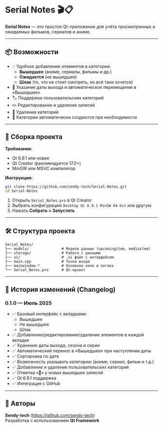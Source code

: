 # Serial Notes 🎬📋

**Serial Notes** — это простое Qt-приложение для учёта просмотренных и ожидаемых фильмов, сериалов и аниме.

---

## 📦 Возможности

- 💡 Удобное добавление элементов в категории:
  - **Вышедшее** (аниме, сериалы, фильмы и др.)
  - **Ожидается** (не вышедшее)
  - **Шлак** (то, что не стоит смотреть, но всё таки хочется)
- 📅 Указание даты выхода и автоматическое перемещение в «Вышедшее»
- 🏷 Поддержка пользовательских категорий
- ✏️ Редактирование и удаление записей
- 🧹 Удаление категорий
- 🧠 Категории автоматически создаются при необходимости

---

## 🔧 Сборка проекта

**Требования:**
- Qt 6.9.1 или новее
- Qt Creator (рекомендуется 17.0+)
- MinGW или MSVC компилятор

**Инструкция:**

```bash
git clone https://github.com/sendy-tech/Serial-Notes.git
cd Serial-Notes
```

1. Открыть `Serial_Notes.pro` в Qt Creator
2. Выбрать конфигурацию `Desktop Qt 6.9.1 MinGW 64-bit` или другую
3. Нажать **Собрать** и **Запустить**

---

## 🛠 Структура проекта

```
Serial_Notes/
├── models/               # Модели данных (upcomingitem, mediaitem)
├── storage/              # Работа с данными
├── ui/                   # .ui файл с интерфейсом
├── main.cpp              # Точка входа
├── mainwindow.*          # Основное окно и логика
└── Serial_Notes.pro      # Qt-проект
```

---

## 📌 История изменений (Changelog)

### 0.1.0 — Июль 2025

- ✅ Базовый интерфейс с вкладками:
  - Вышедшее
  - Не вышедшее
  - Шлак
- ✅ Добавление/редактирование/удаление элементов в каждой вкладке
- ✅ Хранение даты выхода, сезона и серии
- ✅ Автоматический перенос в «Вышедшее» при наступлении даты
- ✅ Сортировка по дате
- ✅ Возможность указывать категорию (аниме, сериал, фильм и т.д.)
- ✅ Добавление и удаление пользовательских категорий
- ✅ Отметка «🔔» у новых вышедших записей
- ✅ Qt 6.9.1 поддержка
- ✅ Интеграция с GitHub

---

## 🙌 Авторы

**Sendy-tech** (https://github.com/sendy-tech)  
Разработка с использованием **Qt Framework**
